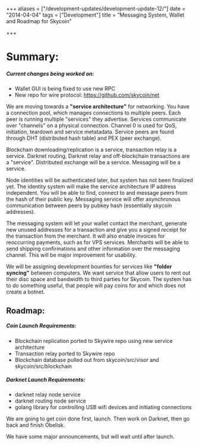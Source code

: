 +++
aliases = ["/development-updates/development-update-12/"]
date = "2014-04-04"
tags = ["Development"]
title = "Messaging System, Wallet and Roadmap for Skycoin"

+++
# Summary:

##### Current changes being worked on:
- Wallet GUI is being fixed to use new RPC
- New repo for wire protocol: https://github.com/skycoin/net

We are moving towards a **"service architecture"** for networking. You have a connection pool, which manages connections to multiple peers. Each peer is running multiple "services" they advertise. Services communicate over "channels" on a physical connection. Channel 0 is used for QoS, initiation, teardown and service metatadata.  Service peers are found through DHT (distributed hash table) and PEX (peer exchange).

Blockchain downloading/replication is a service, transaction relay is a service. Darknet routing, Darknet relay and off-blockchain transactions are a "service". Distributed exchange will be a service. Messaging will be a service.

Node identities will be authenticated later, but system has not been finalized yet. The identity system will make the service architecture IP address independent. You will be able to find, connect to and message peers from the hash of their public key. Messaging service will offer asynchronous communication between peers by pubkey hash (essentially skycoin addresses).

The messaging system will let your wallet contact the merchant, generate new unused addresses for a transaction and give you a signed receipt for the transaction from the merchant. It will also enable invoices for reoccurring payments, such as for VPS services. Merchants will be able to send shipping confirmations and other information over the messaging channel. This will be major improvement for usability.

We will be assigning development bounties for services like **"folder syncing"** between computers. We want service that allow users to rent out their disc space and bandwidth to third parties for Skycoin. The system has to do something useful, that people will pay coins for and which does not create a botnet.

## Roadmap:

##### Coin Launch Requirements:
- Blockchain replication ported to Skywire repo using new service architecture
- Transaction relay ported to Skywire repo
- Blockchain database pulled out from skycoin/src/visor and skycoin/src/blockchain

##### Darknet Launch Requirements:
- darknet relay node service
- darknet routing node service
- golang library for controlling USB wifi devices and initiating connections

We are going to get coin done first, launch. Then work on Darknet, then go back and finish Obelisk.

We have some major announcements, but will wait until after launch.